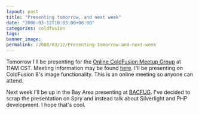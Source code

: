 ```yaml
---
layout: post
title: "Presenting tomorrow, and next week"
date: "2008-03-12T10:03:00+06:00"
categories: coldfusion 
tags: 
banner_image: 
permalink: /2008/03/12/Presenting-tomorrow-and-next-week
---
```


Tomorrow I'll be presenting for the <a href="http://coldfusion.meetup.com/17">Online ColdFusion Meetup Group</a> at 11AM CST. Meeting information may be found <a href="http://coldfusion.meetup.com/17/calendar/7517172/">here</a>. I'll be presenting on ColdFusion 8's image functionality. This is an online meeting so anyone can attend.

Next week I'll be up in the Bay Area presenting at <a href="http://www.bacfug.org">BACFUG</a>. I've decided to scrap the presentation on Spry and instead talk about Silverlight and PHP development. I hope that's cool.